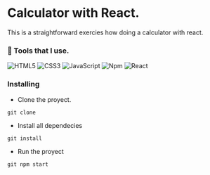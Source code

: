 # Calculator with React.

This is a straightforward exercies how doing a calculator with react.

### :toolbox: Tools that I use.
![HTML5](https://img.shields.io/badge/-HTML5-000000?style=flat&logo=html5)
![CSS3](https://img.shields.io/badge/-CSS3-%231572B6?style=flat-square&logo=css3)
![JavaScript](https://img.shields.io/badge/-JavaScript-000000?style=flat&logo=javascript)
![Npm](https://img.shields.io/badge/-npm-CB3837?style=flat-square&logo=npm)
![React](https://img.shields.io/badge/-React-222222?style=flat&logo=React&logoColor=61DAFB)

### Installing 

- Clone the proyect.
```
git clone 

```
- Install all dependecies
```
git install

```
- Run the proyect
```
git npm start

```




